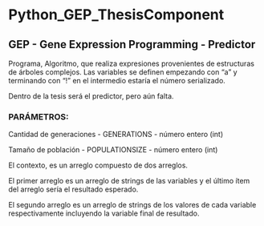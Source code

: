 # Python_GEP_ThesisComponent

## GEP - Gene Expression Programming - Predictor 

Programa, Algoritmo, que realiza expresiones provenientes de estructuras de árboles complejos. Las variables se definen empezando con “a” y terminando con “!” en el intermedio estaría el número serializado.

Dentro de la tesis será el predictor, pero aún falta.

### PARÁMETROS:
Cantidad de generaciones - GENERATIONS - número entero (int)

Tamaño de población - POPULATIONSIZE - número entero (int)

El contexto, es un arreglo compuesto de dos arreglos.


El primer arreglo es un arreglo de strings de las variables y el último ítem del arreglo sería el resultado esperado.

El segundo arreglo es un arreglo de strings de los valores de cada variable respectivamente incluyendo la variable final de resultado.
